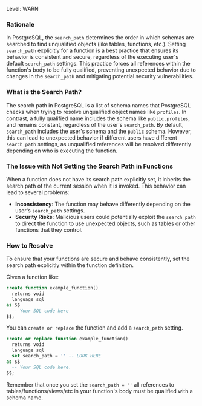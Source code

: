 
Level: WARN

### Rationale

In PostgreSQL, the `search_path` determines the order in which schemas are searched to find unqualified objects (like tables, functions, etc.). Setting `search_path` explicitly for a function is a best practice that ensures its behavior is consistent and secure, regardless of the executing user's default `search_path` settings. This practice forces all references within the function's body to be fully qualified, preventing unexpected behavior due to changes in the `search_path` and mitigating potential security vulnerabilities.

### What is the Search Path?

The search path in PostgreSQL is a list of schema names that PostgreSQL checks when trying to resolve unqualified object names like `profiles`. In contrast, a fully qualified name includes the schema like `public.profiles`, and remains constant, regardless of the user's `search_path`. By default, `search_path` includes the user's schema and the `public` schema. However, this can lead to unexpected behavior if different users have different `search_path` settings, as unqualified references will be resolved differently depending on who is executing the function.

### The Issue with Not Setting the Search Path in Functions

When a function does not have its search path explicitly set, it inherits the search path of the current session when it is invoked. This behavior can lead to several problems:

- **Inconsistency**: The function may behave differently depending on the user's `search_path` settings.
- **Security Risks**: Malicious users could potentially exploit the `search_path` to direct the function to use unexpected objects, such as tables or other functions that they control.

### How to Resolve

To ensure that your functions are secure and behave consistently, set the search path explicitly within the function definition.

Given a function like:

```sql
create function example_function()
  returns void
  language sql
as $$
  -- Your SQL code here
$$;
```

You can `create or replace` the function and add a `search_path` setting.

```sql
create or replace function example_function()
  returns void
  language sql
  set search_path = '' -- LOOK HERE
as $$
  -- Your SQL code here.
$$;
```

Remember that once you set the `search_path = ''` all references to tables/functions/views/etc in your function's body must be qualified with a schema name.
